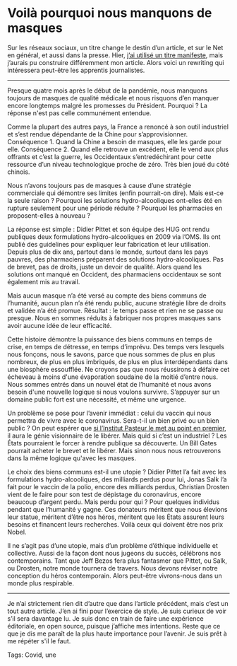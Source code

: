 # Voilà pourquoi nous manquons de masques

Sur les réseaux sociaux, un titre change le destin d’un article, et sur le Net en général, et aussi dans la presse. Hier, [j’ai utilisé un titre manifeste](https://tcrouzet.com/2020/04/23/covid-19-pour-un-vaccin-en-bien-commun/), mais j’aurais pu construire différemment mon article. Alors voici un rewriting qui intéressera peut-être les apprentis journalistes.

---

Presque quatre mois après le début de la pandémie, nous manquons toujours de masques de qualité médicale et nous risquons d’en manquer encore longtemps malgré les promesses du Président. Pourquoi ? La réponse n'est pas celle communément entendue.

Comme la plupart des autres pays, la France a renoncé à son outil industriel et s’est rendue dépendante de la Chine pour s’approvisionner. Conséquence 1. Quand la Chine a besoin de masques, elle les garde pour elle. Conséquence 2. Quand elle retrouve un excédent, elle le vend aux plus offrants et c’est la guerre, les Occidentaux s’entredéchirant pour cette ressource d’un niveau technologique proche de zéro. Très bien joué du côté chinois.

Nous n’avons toujours pas de masques à cause d’une stratégie commerciale qui démontre ses limites (enfin pourrait-on dire). Mais est-ce la seule raison ? Pourquoi les solutions hydro-alcooliques ont-elles été en rupture seulement pour une période réduite ? Pourquoi les pharmacies en proposent-elles à nouveau ?

La réponse est simple : Didier Pittet et son équipe des HUG ont rendu publiques deux formulations hydro-alcooliques en 2009 via l’OMS. Ils ont publié des guidelines pour expliquer leur fabrication et leur utilisation. Depuis plus de dix ans, partout dans le monde, surtout dans les pays pauvres, des pharmaciens préparent des solutions hydro-alcooliques. Pas de brevet, pas de droits, juste un devoir de qualité. Alors quand les solutions ont manqué en Occident, des pharmaciens occidentaux se sont également mis au travail.

Mais aucun masque n’a été versé au compte des biens communs de l’humanité, aucun plan n’a été rendu public, aucune stratégie libre de droits et validée n’a été promue. Résultat : le temps passe et rien ne se passe ou presque. Nous en sommes réduits à fabriquer nos propres masques sans avoir aucune idée de leur efficacité.

Cette histoire démontre la puissance des biens communs en temps de crise, en temps de détresse, en temps d’imprévu. Des temps vers lesquels nous fonçons, nous le savons, parce que nous sommes de plus en plus nombreux, de plus en plus imbriqués, de plus en plus interdépendants dans une biosphère essoufflée. Ne croyons pas que nous réussirons à défaire cet écheveau à moins d'une évaporation soudaine de la moitié d’entre nous. Nous sommes entrés dans un nouvel état de l’humanité et nous avons besoin d'une nouvelle logique si nous voulons survivre. S’appuyer sur un domaine public fort est une nécessité, et même une urgence.

Un problème se pose pour l’avenir immédiat : celui du vaccin qui nous permettra de vivre avec le coronavirus. Sera-t-il un bien privé ou un bien public ? On peut espérer que [si l’Institut Pasteur le met au point en premier](https://www.larecherche.fr/covid-19-biologie-sant%C3%A9/%C2%AB-notre-vaccin-est-fond%C3%A9-sur-une-strat%C3%A9gie-connue-%C2%BB), il aura le génie visionnaire de le libérer. Mais quid si c’est un industriel ? Les États pourraient le forcer à rendre publique sa découverte. Un Bill Gates pourrait acheter le brevet et le libérer. Mais sinon nous nous retrouverons dans la même logique qu'avec les masques.

Le choix des biens communs est-il une utopie ? Didier Pittet l’a fait avec les formulations hydro-alcooliques, des milliards perdus pour lui, Jonas Salk l’a fait pour le vaccin de la polio, encore des milliards perdus, Christian Drosten vient de le faire pour son test de dépistage du coronavirus, encore beaucoup d’argent perdu. Mais perdu pour qui ? Pour quelques individus pendant que l’humanité y gagne. Ces donateurs méritent que nous élevions leur statue, méritent d’être nos héros, méritent que les États assurent leurs besoins et financent leurs recherches. Voilà ceux qui doivent être nos prix Nobel.

Il ne s’agit pas d’une utopie, mais d’un problème d’éthique individuelle et collective. Aussi de la façon dont nous jugeons du succès, célébrons nos contemporains. Tant que Jeff Bezos fera plus fantasmer que Pittet, ou Salk, ou Drosten, notre monde tournera de travers. Nous devons réviser notre conception du héros contemporain. Alors peut-être vivrons-nous dans un monde plus respirable.

---

Je n’ai strictement rien dit d’autre que dans l’article précédent, mais c’est un tout autre article. J’en ai fini pour l’exercice de style. Je suis curieux de voir s’il sera davantage lu. Je suis donc en train de faire une expérience éditoriale, en open source, puisque j’affiche mes intentions. Reste que ce que je dis me paraît de la plus haute importance pour l’avenir. Je suis prêt à me répéter s'il le faut.

Tags: Covid, une